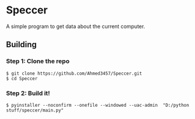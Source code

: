 # Speccer
A simple program to get data about the current computer.
## Building 

### Step 1: Clone the repo
```Sh
$ git clone https://github.com/Ahmed3457/Speccer.git
$ cd Speccer
```
### Step 2: Build it!
```Sh
$ pyinstaller --noconfirm --onefile --windowed --uac-admin  "D:/python stuff/speccer/main.py"
```
